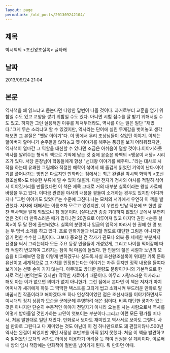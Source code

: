 ```yaml
---
layout: page
permalink: /old_posts/201309242104/
---
```


## 제목
박시백의 &lt;조선왕조실록&gt; 글타래

## 날짜
2013/09/24 21:04

## 본문
역사책을 왜 읽느냐고 묻는다면 다양한 답변이 나올 것이다. 과거로부터 교훈을 얻기 위함일 수도 있고 교양을 쌓기 위함일 수도 있다. 아니면 시험 점수를 잘 받기 위해서일 수도 있고. 하지만 그런 실용적인 이유를 제쳐두더라도, 역사를 아는 일은 일단 "재밌다."그게 무슨 소리냐고 할 수 있겠지만, 역사라는 단어에 실린 무게감을 벗어놓고 생각해보면 그 본질은 "옛날 이야기"다. 이 땅에서 우리 조상님들이 살았던 이야기. 이제는 할아버지 할머니가 손주들을 앉혀놓고 옛 이야기를 해주는 풍경을 보기 어려워졌지만, 역사책이 얼마간 그 역할을 대신할 수 있다면 조금은 아쉬움이 덜할 것이다.이야기하듯 역사를 알려주는 형식의 책으로 기억에 남는 것 중에 윤승윤 화백의 <맹꽁이 서당> 시리즈가 있다. 서당 훈장님이 학동들에게 항상 "선대왕 이야기를 해주마..."라는 대사로 시작을 하는데 유쾌한 그림체와 적절한 해학이 섞여서 꽤 즐겁게 읽었던 기억이 난다.이야기를 풀어나가는 방법은 다르지만 만화라는 점에서는 최근 완결된 박시백 화백의 <조선왕조실록>도 비슷한 부류에 낄 수 있지 않을까. 다만 전자가 정사와 야사를 적절히 섞어서 이야깃거리를 만들었다면 이 책은 제목 그대로 거의 대부분 실록이라는 왕실 사료에 바탕을 두고 있다. 이따금 관련된 야사의 내용을 곁들여 소개하는 경우도 있지만 어디까지나 "그런 이야기도 있었다"는 수준에 그친다.나는 모처의 서가에서 우연히 이 책을 발견했다. 저자에 대해서는 이름조차 모르고 있었지만, 이 우연한 만남 덕분에 또 한번 알찬 역사책을 알게 되었으니 참 행운이다. (살다보면 종종 기대하지 않았던 곳에서 우연히 얻은 것이 더 만족스러운 때가 많다.)전 20권으로 이루어져 있고 마지막 권인 <순종 실록>이 두 달 전에 출판되었다. 실록의 분량이나 임금의 업적에 따라서 한 권에 한 명 또는 두 명씩 소개를 하고 있다. 프로 만화가들과 비교할 정도로 대단한 그림은 아니지만 읽기 편한 수수한 그림이다. 그보다 중요한 건 작가가 관모나 의복 등 세세한 부분까지 신경을 써서 그리는데다 모든 주요 등장 인물들이 개성있게, 그리고 나이를 먹어감에 따라 적절히 변모하여 그려지는 점이 퍽 마음에 들었다. 한 인물의 젊은 시절과 노년의 모습을 비교해보면 정말 이렇게 변하겠구나 싶도록.사실 조선왕조실록이 위대한 기록 문화 유산이고 세계적으로 그 가치를 인정받는다는 이야기는 자주 듣지만 정작 내용을 들여다보기에는 선뜻 손이 가지 않는다. 아무래도 방대한 분량도 분량이거니와 기본적으로 한자로 적힌 (번역본도 있지만) 딱딱한 사료이기 때문이다. 아무리 자랑스러운 역사라고 해도 아는 이가 없으면 의미가 없지 아니한가. 그런 점에서 본다면 이 책은 저자가 마치 어미새가 새끼에게 하듯 그 딱딱한 텍스트를 고되게 씹고 소화시켜 부드러운 만화로 탈바꿈시킨 작품이라고 해야겠다.또 하나 인상적이었던 점은 조선시대를 이야기하면서도 이시대의 정치 상황과 모순을 군데군데 투영하려 애쓴 점이다. 비록 대단한 풍자가 있는 것은 아니지만 단순히 수동적인 이야기 전달자가 아니라 오늘을 사는 사람으로서 역사를 어떻게 받아들일 것인가하는 고민이 엿보이는 부분이다.그리고 이런 모든 평가를 떠나서, 처음 말한대로 일단 재밌다. 만화로서 보아도 재미있고 역사서로 보아도 그렇다. 사실 만화로 그린다고 다 재미있는 것도 아닌데 이 점 하나만으로도 꽤 괜찮지않나.500년 역사는 완결이 되었지만 개인 사정상 후반부를 아직 읽지 못했다. 처음 이 책을 발견하고 죽 읽어왔던 모처의 서가도 더이상 이용하기 어려울 듯 하여 전권을 살 계획이다. 이로써 내 방의 임시 책장에는 만화책이 절반을 넘어가게 된다. 뭐 만화면 어때.